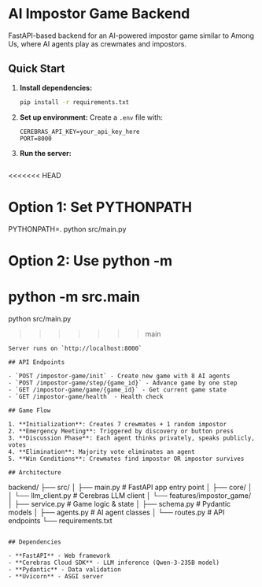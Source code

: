 # AI Impostor Game Backend

FastAPI-based backend for an AI-powered impostor game similar to Among Us, where AI agents play as crewmates and impostors.

## Quick Start

1. **Install dependencies:**
   ```bash
   pip install -r requirements.txt
   ```

2. **Set up environment:**
   Create a `.env` file with:
   ```
   CEREBRAS_API_KEY=your_api_key_here
   PORT=8000
   ```

3. **Run the server:**
   ```bash
<<<<<<< HEAD
   # Option 1: Set PYTHONPATH
   PYTHONPATH=. python src/main.py
   
   # Option 2: Use python -m
   python -m src.main
=======
   python src/main.py
>>>>>>> main
   ```
   Server runs on `http://localhost:8000`

## API Endpoints

- `POST /impostor-game/init` - Create new game with 8 AI agents
- `POST /impostor-game/step/{game_id}` - Advance game by one step
- `GET /impostor-game/game/{game_id}` - Get current game state
- `GET /impostor-game/health` - Health check

## Game Flow

1. **Initialization**: Creates 7 crewmates + 1 random impostor
2. **Emergency Meeting**: Triggered by discovery or button press
3. **Discussion Phase**: Each agent thinks privately, speaks publicly, votes
4. **Elimination**: Majority vote eliminates an agent
5. **Win Conditions**: Crewmates find impostor OR impostor survives

## Architecture

```
backend/
├── src/
│   ├── main.py              # FastAPI app entry point
│   ├── core/
│   │   └── llm_client.py    # Cerebras LLM client
│   └── features/impostor_game/
│       ├── service.py       # Game logic & state
│       ├── schema.py        # Pydantic models
│       ├── agents.py        # AI agent classes
│       └── routes.py        # API endpoints
└── requirements.txt
```

## Dependencies

- **FastAPI** - Web framework
- **Cerebras Cloud SDK** - LLM inference (Qwen-3-235B model)
- **Pydantic** - Data validation
- **Uvicorn** - ASGI server